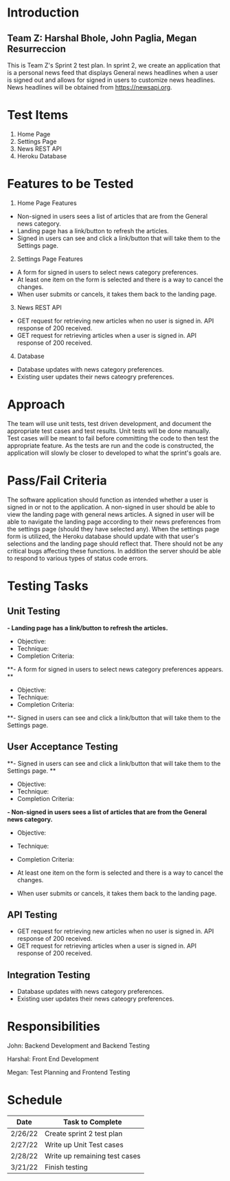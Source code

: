 # Introduction
## Team Z: Harshal Bhole, John Paglia, Megan Resurreccion
This is Team Z's Sprint 2 test plan. In sprint 2, we create an application that is a personal news feed that displays General news headlines when a user is signed out and allows for signed in users to customize news headlines. News headlines will be obtained from https://newsapi.org.

# Test Items
1. Home Page
2. Settings Page
3. News REST API
4. Heroku Database

# Features to be Tested
1. Home Page Features
- Non-signed in users sees a list of articles that are from the General news category.
- Landing page has a link/button to refresh the articles.
- Signed in users can see and click a link/button that will take them to the Settings page.

2. Settings Page Features
- A form for signed in users to select news category preferences.
- At least one item on the form is selected and there is a way to cancel the changes.
- When user submits or cancels, it takes them back to the landing page.

3. News REST API
- GET request for retrieving new articles when no user is signed in. API response of 200 received.
- GET request for retrieving articles when a user is signed in. API response of 200 received.

4. Database
- Database updates with news category preferences.
- Existing user updates their news cateogry preferences.

# Approach
The team will use unit tests, test driven development, and document the appropriate test cases and test results. Unit tests will be done manually. Test cases will be meant to fail before committing the code to then test the appropriate feature. As the tests are run and the code is constructed, the application will slowly be closer to developed to what the sprint's goals are.

# Pass/Fail Criteria
The software application should function as intended whether a user is signed in or not to the application. A non-signed in user should be able to view the landing page with general news articles. A signed in user will be able to navigate the landing page according to their news preferences from the settings page (should they have selected any). When the settings page form is utilized, the Heroku database should update with that user's selections and the landing page should reflect that. There should not be any critical bugs affecting these functions. In addition the server should be able to respond to various types of status code errors.

# Testing Tasks

## Unit Testing
**- Landing page has a link/button to refresh the articles.**
- Objective:
- Technique:
- Completion Criteria:

**- A form for signed in users to select news category preferences appears.
**
- Objective:
- Technique:
- Completion Criteria:

**- Signed in users can see and click a link/button that will take them to the Settings page.


## User Acceptance Testing

**- Signed in users can see and click a link/button that will take them to the Settings page.
**
- Objective:
- Technique:
- Completion Criteria:

**- Non-signed in users sees a list of articles that are from the General news category.**
- Objective:
- Technique:
- Completion Criteria:

- At least one item on the form is selected and there is a way to cancel the changes.

- When user submits or cancels, it takes them back to the landing page.


## API Testing
- GET request for retrieving new articles when no user is signed in. API response of 200 received.
- GET request for retrieving articles when a user is signed in. API response of 200 received.

## Integration Testing
- Database updates with news category preferences.
- Existing user updates their news cateogry preferences.

# Responsibilities
John: Backend Development and Backend Testing

Harshal: Front End Development

Megan: Test Planning and Frontend Testing

# Schedule
| Date | Task to Complete|
-------|-------------------
| 2/26/22 | Create sprint 2 test plan |
| 2/27/22 | Write up Unit Test cases |
| 2/28/22 | Write up remaining test cases |
| 3/21/22 | Finish testing |
